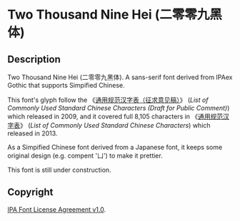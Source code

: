# Two Thousand Nine Hei (二零零九黑体)

## Description

Two Thousand Nine Hei (二零零九黑体). A sans-serif font derived from IPAex Gothic that supports Simpified Chinese.

This font's glyph follow the 《[通用规范汉字表（征求意见稿）](https://www.edu.cn/include/zhong_guo_jiao_yu/2009/files/zb2009.pdf)》 (_List of Commonly Used Standard Chinese Characters (Draft for Public Comment)_) which released in 2009, and it covered full 8,105 characters in 《[通用规范汉字表](https://www.gov.cn/gzdt/att/att/site1/20130819/tygfhzb.pdf)》 (_List of Commonly Used Standard Chinese Characters_) which released in 2013.

As a Simpified Chinese font derived from a Japanese font, it keeps some original design (e.g. compent '凵') to make it prettier.

This font is still under construction.

## Copyright

[IPA Font License Agreement v1.0](COPYRIGHT.txt).
